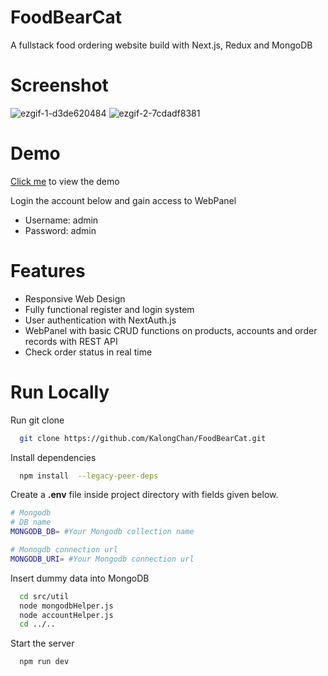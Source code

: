 # FoodBearCat

A fullstack food ordering website build with Next.js, Redux and MongoDB

# Screenshot
![ezgif-1-d3de620484](https://user-images.githubusercontent.com/82305211/222653683-15572532-1dc9-4d12-9f59-2a94b14ee4a8.gif)
![ezgif-2-7cdadf8381](https://user-images.githubusercontent.com/82305211/222675400-b21fa9ff-cdbf-4374-954a-b33d6a427759.gif)


# Demo
<a href="https://food-bear-cat.vercel.app/" target="_blank">Click me</a> to view the demo

Login the account below and gain access to WebPanel
<ul>
<li>Username: admin</li>
<li>Password: admin</li>
</ul>

# Features
<ul>
<li>Responsive Web Design</li>
<li>Fully functional register and login system</li>
<li>User authentication with NextAuth.js</li>
<li>WebPanel with basic CRUD functions on products, accounts and order records with REST API</li>
<li>Check order status in real time</li>
</ul>

# Run Locally

Run git clone
```bash
  git clone https://github.com/KalongChan/FoodBearCat.git
```

Install dependencies

```bash
  npm install  --legacy-peer-deps
```

Create a **.env** file inside project directory with fields given below.

```bash
# Mongodb 
# DB name
MONGODB_DB= #Your Mongodb collection name

# Monogdb connection url 
MONGODB_URI= #Your Mongodb connection url
```

Insert dummy data into MongoDB

```bash
  cd src/util
  node mongodbHelper.js
  node accountHelper.js
  cd ../..
```


Start the server

```bash
  npm run dev
```
